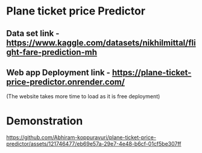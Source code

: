 # Plane ticket price Predictor
## Data set link - https://www.kaggle.com/datasets/nikhilmittal/flight-fare-prediction-mh
## Web app Deployment link - https://plane-ticket-price-predictor.onrender.com/

(The website takes more time to load as it is free deployment)

# Demonstration




https://github.com/Abhiram-koppuravuri/plane-ticket-price-predictor/assets/121746477/eb69e57a-29e7-4e48-b6cf-01cf5be307ff





